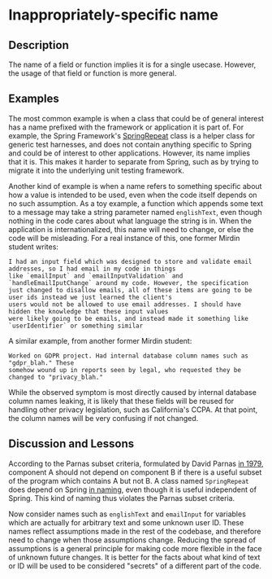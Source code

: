 # Inappropriately-specific name

## Description

The name of a field or function implies it is for a single usecase. However, the usage of that field or function is more general.

## Examples

The most common example is when a class that could be of general interest has a name prefixed with the framework or application it is part of. For example, the Spring Framework's [SpringRepeat](https://docs.spring.io/spring-framework/docs/current/javadoc-api/org/springframework/test/context/junit4/statements/SpringRepeat.html) class is a helper class for generic test harnesses, and does not contain anything specific to Spring and could be of interest to other applications. However, its name implies that it is. This makes it harder to separate from Spring, such as by trying to migrate it into the underlying unit testing framework.

Another kind of example is when a name refers to something specific about how a value is intended to be used, even when the code itself depends on no such assumption. As a toy example, a function which appends some text to a message may take a string parameter named `englishText`, even though nothing in the code cares about what language the string is in. When the application is internationalized, this name will need to change, or else the code will be misleading. For a real instance of this, one former Mirdin student writes:

    I had an input field which was designed to store and validate email addresses, so I had email in my code in things
    like `emailInput` and `emailInputValidation` and `handleEmailIputChange` around my code. However, the specification
    just changed to disallow emails, all of these items are going to be user ids instead we just learned the client's
    users would not be allowed to use email addresses. I should have hidden the knowledge that these input values
    were likely going to be emails, and instead made it something like `userIdentifier` or something similar

    
A similar example, from another former Mirdin student:

    Worked on GDPR project. Had internal database column names such as "gdpr_blah." These
    somehow wound up in reports seen by legal, who requested they be changed to "privacy_blah."

While the observed symptom is most directly caused by internal database column names leaking, it is likely that these fields will be reused for handling other privacy legislation, such as California's CCPA. At that point, the column names will be very confusing if not changed.


## Discussion and Lessons

According to the Parnas subset criteria, formulated by David Parnas [in 1979](https://courses.cs.washington.edu/courses/cse503/08wi/parnas-1979.pdf), component A should not depend on component B if there is a useful subset of the program which contains A but not B. A class named `SpringRepeat` does depend on Spring [in naming](https://www.jameskoppel.com/files/papers/demystifying_dependence.pdf), even though it is useful independent of Spring. This kind of naming thus violates the Parnas subset criteria.

Now consider names such as `englishText` and `emailInput` for variables which are actually for arbitrary text and some unknown user ID. These names reflect assumptions made in the rest of the codebase, and therefore need to change when those assumptions change. Reducing the spread of assumptions is a general principle for making code more flexible in the face of unknown future changes.  It is better for the facts about what kind of text or ID will be used to be considered "secrets" of a different part of the code.